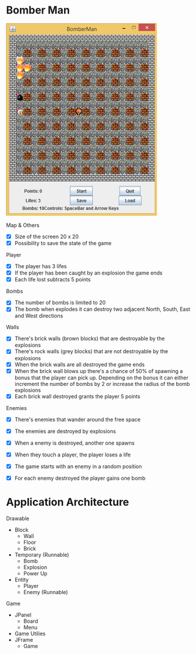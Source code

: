 # Bomber Man

![Screenshot](screenshots/screenshot.png "Screenshot")

Map & Others
* [x] Size of the screen 20 x 20
* [x] Possibility to save the state of the game

Player
* [x] The player has 3 lifes
* [x] If the player has been caught by an explosion the game ends
* [x] Each life lost subtracts 5 points

Bombs
* [x] The number of bombs is limited to 20
* [x] The bomb when explodes it can destroy two adjacent North, South, East and West directions

Walls
* [x] There's brick walls (brown blocks) that are destroyable by the explosions
* [x] There's rock walls (grey blocks) that are not destroyable by the explosions
* [x] When the brick walls are all destroyed the game ends
* [x] When the brick wall blows up there's a chance of 50% of spawning a bonus that the player can pick up. Depending on the bonus it can either increment the number of bombs by 2 or increase the radius of the bomb explosions
* [x] Each brick wall destroyed grants the player 5 points

Enemies
* [x] There's enemies that wander around the free space
* [x] The enemies are destroyed by explosions
* [x] When a enemy is destroyed, another one spawns
* [x] When they touch a player, the player loses a life
* [x] The game starts with an enemy in a random position
* [x] For each enemy destroyed the player gains one bomb


# Application Architecture
Drawable
  * Block
    * Wall
    * Floor
    * Brick
  * Temporary (Runnable)
    * Bomb
    * Explosion
    * Power Up
  * Entity
    * Player
    * Enemy (Runnable)

Game
  * JPanel
    * Board
    * Menu
  * Game Utilies
  * JFrame
    * Game
